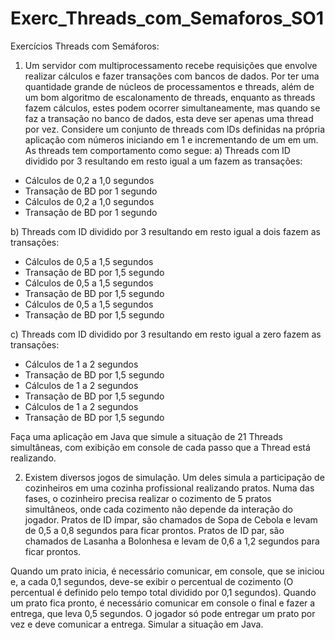 # Exerc_Threads_com_Semaforos_SO1

Exercícios Threads com Semáforos:

1) Um servidor com multiprocessamento recebe requisições que envolve realizar cálculos e fazer transações com bancos de dados. 
Por ter uma quantidade grande de núcleos de processamentos e threads, além de um bom algoritmo de escalonamento de threads, enquanto as threads fazem cálculos, estes podem ocorrer simultaneamente, mas quando se faz a transação no banco de dados, esta deve ser apenas uma thread por vez. 
Considere um conjunto de threads com IDs definidas na própria aplicação com números iniciando em 1 e incrementando de um em um. 
As threads tem comportamento como segue: 
a) Threads com ID dividido por 3 resultando em resto igual a um fazem as transações:  
- Cálculos de 0,2 a 1,0 segundos  
- Transação de BD por 1 segundo  
- Cálculos de 0,2 a 1,0 segundos  
- Transação de BD por 1 segundo 

b) Threads com ID dividido por 3 resultando em resto igual a dois fazem as transações:  
- Cálculos de 0,5 a 1,5 segundos  
- Transação de BD por 1,5 segundo  
- Cálculos de 0,5 a 1,5 segundos  
- Transação de BD por 1,5 segundo  
- Cálculos de 0,5 a 1,5 segundos  
- Transação de BD por 1,5 segundo 

c) Threads com ID dividido por 3 resultando em resto igual a zero fazem as transações:  
- Cálculos de 1 a 2 segundos  
- Transação de BD por 1,5 segundo 
- Cálculos de 1 a 2 segundos  
- Transação de BD por 1,5 segundo 
- Cálculos de 1 a 2 segundos  
- Transação de BD por 1,5 segundo 

Faça uma aplicação em Java que simule a situação de 21 Threads simultâneas, com exibição em console de cada passo que a Thread está realizando. 


2) Existem diversos jogos de simulação. Um deles simula a participação de cozinheiros em uma cozinha profissional realizando pratos. 
Numa das fases, o cozinheiro precisa realizar o cozimento de 5 pratos simultâneos, onde cada cozimento não depende da interação do jogador. 
Pratos de ID ímpar, são chamados de Sopa de Cebola e levam de 0,5 a 0,8 segundos para ficar prontos. 
Pratos de ID par, são chamados de Lasanha a Bolonhesa e levam de 0,6 a 1,2 segundos para ficar prontos. 

Quando um prato inicia, é necessário comunicar, em console, que se iniciou e, a cada 0,1 segundos, deve-se exibir o percentual de cozimento (O percentual é definido 
pelo tempo total dividido por 0,1 segundos). Quando um prato fica pronto, é necessário comunicar em console o final e fazer a entrega, que leva 0,5 segundos. 
O jogador só pode entregar um prato por vez e deve comunicar a entrega. 
Simular a situação em Java. 
